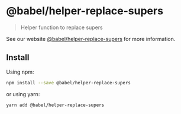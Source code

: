 # @babel/helper-replace-supers

> Helper function to replace supers

See our website [@babel/helper-replace-supers](https://babeljs.io/docs/en/babel-helper-replace-supers) for more information.

## Install

Using npm:

```sh
npm install --save @babel/helper-replace-supers
```

or using yarn:

```sh
yarn add @babel/helper-replace-supers
```
